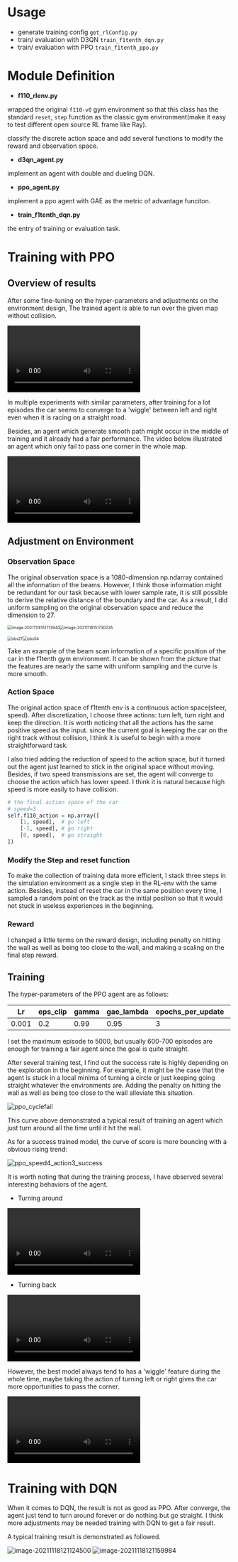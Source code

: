# Usage

- generate training config `get_rlConfig.py`
- train/ evaluation with D3QN  `train_f1tenth_dqn.py`
- train/ evaluation with PPO `train_f1tenth_ppo.py`

# Module Definition

- **f110_rlenv.py**

wrapped the original `f110-v0` gym environment so that this class has the standard `reset`, `step` function as the classic gym environment(make it easy to test different open source RL frame like Ray). 

classify the discrete action space and add several functions to modify the reward and observation space.

- **d3qn_agent.py**

implement an agent with double and dueling DQN.

- **ppo_agent.py**

implement a ppo agent with GAE as the metric of advantage funciton. 

- **train_f1tenth_dqn.py**

the entry of training or evaluation task.



# Training with PPO

## Overview of results

After some fine-tuning on the hyper-parameters and adjustments on the environment design,  The trained agent is able to run over the given map without collision. 

<video src=".\result\others\un_collision_model1.mp4"></video>

In multiple experiments with similar parameters, after training for a lot episodes the car seems to converge to a 'wiggle' between left and right even when it is racing on a straight road.

Besides, an agent which generate smooth path might occur in the middle of training and it already had a fair performance. The video below illustrated an agent which only fail to pass one corner in the whole map. 

<video src=".\result\others\smooth_path.mp4"></video>



## Adjustment on Environment

### Observation Space

The original observation space is a 1080-dimension np.ndarray contained all the information of the beams. However, I think those information might be redundant for our task because with lower sample rate, it is still possible to derive the relative distance of the boundary and the car. As a result, I did uniform sampling on the original observation space and reduce the dimension to 27.

<img src=".\result\ddqn\image\obs108" alt="image-20211118151713940" style="zoom:63%;" /><img src=".\result\ddqn\image\obs1080" alt="image-20211118151730035" style="zoom:63%;" />

<img src=".\result\others\obs27.PNG" alt="obs27" style="zoom:61%;" /><img src=".\result\others\obs54.PNG" alt="obs54" style="zoom: 63%;" />

Take an example of the beam scan information of a specific position of the car in the f1tenth gym environment. It can be shown from the picture that the features are nearly the same with uniform sampling and the curve is more smooth.



### Action Space

The original action space of f1tenth env is a continuous action space(steer, speed). After discretization, I choose three actions: turn left, turn right and keep the direction. It is worth noticing that all the actions has the same positive speed as the input. since the current goal is keeping the car on the right track without collision, I think it is useful to begin with a more straightforward task.

I also tried adding the reduction of speed to the action space, but it turned out the agent just learned to stick in the original space without moving. Besides, if  two speed transmissions are set, the agent will converge to choose the action which has lower speed. I think it is natural because high speed is more easily to have collision.

```python
# the final action space of the car
# speed=3
self.f110_action = np.array([
    [1, speed],  # go left
    [-1, speed], # go right
    [0, speed],  # go straight
])
```



### Modify the Step and reset function

To make the collection of training data more efficient, I stack three steps in the simulation environment as a single step in the RL-env with the same action. Besides, instead of reset the car in the same position every time, I sampled a random point on the track as the initial position so that it would not stuck in useless experiences in the beginning.



### Reward

I changed a little terms on the reward design, including penalty on hitting the wall as well as being too close to the wall, and making a scaling on the final step reward.



## Training

 The hyper-parameters of the PPO agent are as follows:

| Lr    | eps_clip | gamma | gae_lambda | epochs_per_update | step_per_update | episode |
| ----- | -------- | ----- | ---------- | ----------------- | --------------- | ------- |
| 0.001 | 0.2      | 0.99  | 0.95       | 3                 | 100             | 5000    |

I set the maximum episode to 5000, but usually 600-700 episodes are enough for training a fair agent since the goal is quite straight.

After several training test, I find out the success rate is highly depending on the exploration in the beginning. For example, it might be the case that the agent is stuck in a local minima of turning a circle or just keeping going straight whatever the environments are. Adding the penalty on hitting the wall as well as being too close to the wall alleviate this situation.

![ppo_cyclefail](D:\Code_Projects\f1tenth_gym\examples\RL_example\result\others\ppo_cyclefail.PNG)

This curve above demonstrated a typical result of training an agent which just turn around all the time until it hit the wall.

 As for a success trained model, the curve of score is more bouncing with a obvious rising trend:

![ppo_speed4_action3_success](.\result\others\ppo_speed4_action3_success.PNG)

It is worth noting that during the training process, I have observed several interesting behaviors of the agent.

- Turning around

<video src=".\result\others\tuningaround.mp4"></video>

- Turning back

<video src=".\result\others\turning_back.mp4"></video>

However, the best model always tend to has a 'wiggle' feature during the whole time, maybe taking the action of turning left or right gives the car more opportunities to pass the corner.

<video src=".\result\others\wiggle_2.mp4"></video>





# Training with DQN

When it comes to DQN, the result is not as good as PPO. After converge, the agent just tend to turn around forever or do nothing but go straight. I think more adjustments may be needed training with DQN to get a fair result.

A typical training result is demonstrated as followed. 

<img src=".\result\ddqn\image\reward" alt="image-20211118121124500"  />

 

<img src=".\result\ddqn\image\loss" alt="image-20211118121159984"  />

